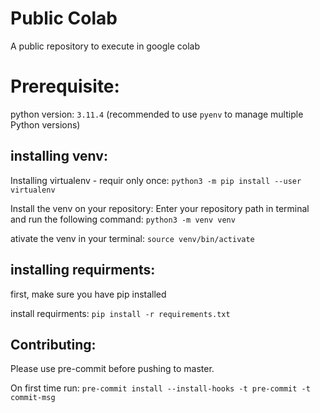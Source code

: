 # Public Colab
A public repository to execute in google colab

# Prerequisite:

python version: `3.11.4` (recommended to use `pyenv` to manage multiple Python versions)

## installing venv:
Installing virtualenv - requir only once:
`python3 -m pip install --user virtualenv`

Install the venv on your repository:
Enter your repository path in terminal and run the following command:
`python3 -m venv venv`

ativate the venv in your terminal: 
`source venv/bin/activate`

## installing requirments:
first, make sure you have pip installed

install requirments:
`pip install -r requirements.txt`

## Contributing:
Please use pre-commit before pushing to master.

On first time run:
`pre-commit install --install-hooks -t pre-commit -t commit-msg`
